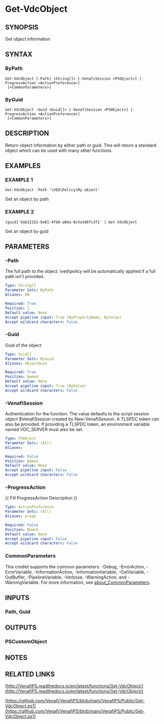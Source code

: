 # Get-VdcObject

## SYNOPSIS
Get object information

## SYNTAX

### ByPath
```
Get-VdcObject [-Path] <String[]> [-VenafiSession <PSObject>] [-ProgressAction <ActionPreference>]
 [<CommonParameters>]
```

### ByGuid
```
Get-VdcObject -Guid <Guid[]> [-VenafiSession <PSObject>] [-ProgressAction <ActionPreference>]
 [<CommonParameters>]
```

## DESCRIPTION
Return object information by either path or guid. 
This will return a standard object which can be used with many other functions.

## EXAMPLES

### EXAMPLE 1
```
Get-VdcObject -Path '\VED\Policy\My object'
```

Get an object by path

### EXAMPLE 2
```
[guid]'dab22152-0a81-4fb8-a8da-8c5e3d07c3f1' | Get-VdcObject
```

Get an object by guid

## PARAMETERS

### -Path
The full path to the object.
\ved\policy will be automatically applied if a full path isn't provided.

```yaml
Type: String[]
Parameter Sets: ByPath
Aliases: DN

Required: True
Position: 1
Default value: None
Accept pipeline input: True (ByPropertyName, ByValue)
Accept wildcard characters: False
```

### -Guid
Guid of the object

```yaml
Type: Guid[]
Parameter Sets: ByGuid
Aliases: ObjectGuid

Required: True
Position: Named
Default value: None
Accept pipeline input: True (ByValue)
Accept wildcard characters: False
```

### -VenafiSession
Authentication for the function.
The value defaults to the script session object $VenafiSession created by New-VenafiSession.
A TLSPDC token can also be provided.
If providing a TLSPDC token, an environment variable named VDC_SERVER must also be set.

```yaml
Type: PSObject
Parameter Sets: (All)
Aliases:

Required: False
Position: Named
Default value: None
Accept pipeline input: False
Accept wildcard characters: False
```

### -ProgressAction
{{ Fill ProgressAction Description }}

```yaml
Type: ActionPreference
Parameter Sets: (All)
Aliases: proga

Required: False
Position: Named
Default value: None
Accept pipeline input: False
Accept wildcard characters: False
```

### CommonParameters
This cmdlet supports the common parameters: -Debug, -ErrorAction, -ErrorVariable, -InformationAction, -InformationVariable, -OutVariable, -OutBuffer, -PipelineVariable, -Verbose, -WarningAction, and -WarningVariable. For more information, see [about_CommonParameters](http://go.microsoft.com/fwlink/?LinkID=113216).

## INPUTS

### Path, Guid
## OUTPUTS

### PSCustomObject
## NOTES

## RELATED LINKS

[http://VenafiPS.readthedocs.io/en/latest/functions/Get-VdcObject/](http://VenafiPS.readthedocs.io/en/latest/functions/Get-VdcObject/)

[https://github.com/Venafi/VenafiPS/blob/main/VenafiPS/Public/Get-VdcObject.ps1](https://github.com/Venafi/VenafiPS/blob/main/VenafiPS/Public/Get-VdcObject.ps1)

